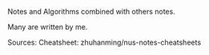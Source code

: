 Notes and Algorithms combined with others notes.

Many are written by me.

Sources:
Cheatsheet: zhuhanming/nus-notes-cheatsheets
